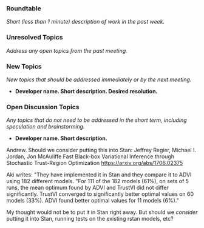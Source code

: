 ### Roundtable
_Short (less than 1 minute) description of work in the past week._


### Unresolved Topics
_Address any open topics from the past meeting._

### New Topics
_New topics that should be addressed immediately or by the next
meeting._

* __Developer name.  Short description.  Desired resolution.__

### Open Discussion Topics
_Any topics that do not need to be addressed in the short term,
including speculation and brainstorming._

* __Developer name.  Short description.__

Andrew. Should we consider putting this into Stan:  Jeffrey Regier, Michael I. Jordan, Jon McAuliffe
Fast Black-box Variational Inference through Stochastic Trust-Region Optimization
https://arxiv.org/abs/1706.02375

Aki writes:  "They have implemented it in Stan and they compare it to ADVI using 182 different models. "For 111 of the 182 models (61%), on sets of 5 runs, the mean optimum found by ADVI and TrustVI did not differ significantly. TrustVI converged to significantly better optimal values on 60 models (33%). ADVI found better optimal values for 11 models (6%)."

My thought would not be to put it in Stan right away.  But should we _consider_ putting it into Stan, running tests on the existing rstan models, etc?